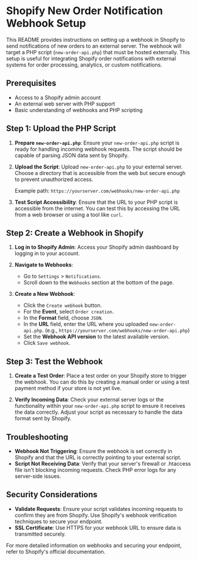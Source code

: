 # Shopify New Order Notification Webhook Setup

This README provides instructions on setting up a webhook in Shopify to send notifications of new orders to an external server. The webhook will target a PHP script (`new-order-api.php`) that must be hosted externally. This setup is useful for integrating Shopify order notifications with external systems for order processing, analytics, or custom notifications.

## Prerequisites

- Access to a Shopify admin account
- An external web server with PHP support
- Basic understanding of webhooks and PHP scripting

## Step 1: Upload the PHP Script

1. **Prepare `new-order-api.php`**: Ensure your `new-order-api.php` script is ready for handling incoming webhook requests. The script should be capable of parsing JSON data sent by Shopify.

2. **Upload the Script**: Upload `new-order-api.php` to your external server. Choose a directory that is accessible from the web but secure enough to prevent unauthorized access.

   Example path: `https://yourserver.com/webhooks/new-order-api.php`

3. **Test Script Accessibility**: Ensure that the URL to your PHP script is accessible from the internet. You can test this by accessing the URL from a web browser or using a tool like `curl`.

## Step 2: Create a Webhook in Shopify

1. **Log in to Shopify Admin**: Access your Shopify admin dashboard by logging in to your account.

2. **Navigate to Webhooks**:
   - Go to `Settings` > `Notifications`.
   - Scroll down to the `Webhooks` section at the bottom of the page.

3. **Create a New Webhook**:
   - Click the `Create webhook` button.
   - For the **Event**, select `Order creation`.
   - In the **Format** field, choose `JSON`.
   - In the **URL** field, enter the URL where you uploaded `new-order-api.php`. (e.g., `https://yourserver.com/webhooks/new-order-api.php`)
   - Set the **Webhook API version** to the latest available version.
   - Click `Save webhook`.

## Step 3: Test the Webhook

1. **Create a Test Order**: Place a test order on your Shopify store to trigger the webhook. You can do this by creating a manual order or using a test payment method if your store is not yet live.

2. **Verify Incoming Data**: Check your external server logs or the functionality within your `new-order-api.php` script to ensure it receives the data correctly. Adjust your script as necessary to handle the data format sent by Shopify.

## Troubleshooting

- **Webhook Not Triggering**: Ensure the webhook is set correctly in Shopify and that the URL is correctly pointing to your external script.
- **Script Not Receiving Data**: Verify that your server's firewall or .htaccess file isn't blocking incoming requests. Check PHP error logs for any server-side issues.

## Security Considerations

- **Validate Requests**: Ensure your script validates incoming requests to confirm they are from Shopify. Use Shopify's webhook verification techniques to secure your endpoint.
- **SSL Certificate**: Use HTTPS for your webhook URL to ensure data is transmitted securely.

For more detailed information on webhooks and securing your endpoint, refer to Shopify's official documentation.
